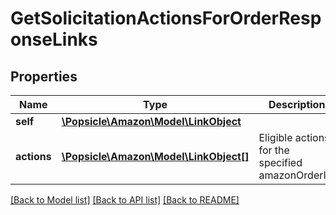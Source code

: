 # GetSolicitationActionsForOrderResponseLinks

## Properties
Name | Type | Description | Notes
------------ | ------------- | ------------- | -------------
**self** | [**\Popsicle\Amazon\Model\LinkObject**](LinkObject.md) |  | 
**actions** | [**\Popsicle\Amazon\Model\LinkObject[]**](LinkObject.md) | Eligible actions for the specified amazonOrderId. | 

[[Back to Model list]](../../README.md#documentation-for-models) [[Back to API list]](../../README.md#documentation-for-api-endpoints) [[Back to README]](../../README.md)

